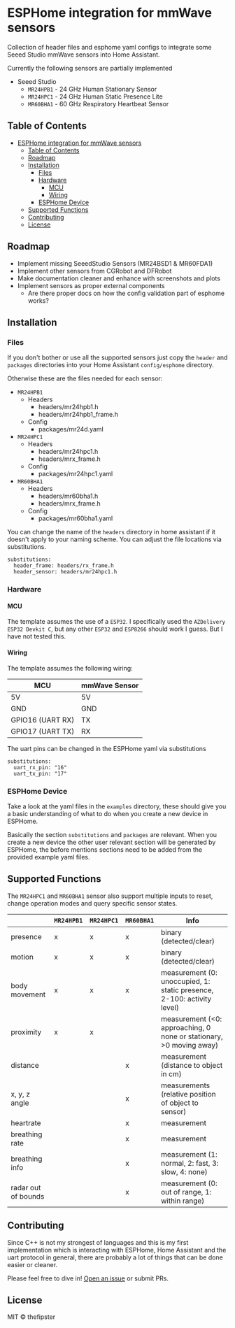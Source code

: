 # ESPHome integration for mmWave sensors

Collection of header files and esphome yaml configs to integrate some Seeed Studio mmWave sensors into Home Assistant.

Currently the following sensors are partially implemented

* Seeed Studio
  * `MR24HPB1` - 24 GHz Human Stationary Sensor
  * `MR24HPC1` - 24 GHz Human Static Presence Lite
  * `MR60BHA1` - 60 GHz Respiratory Heartbeat Sensor

## Table of Contents

- [ESPHome integration for mmWave sensors](#esphome-integration-for-mmwave-sensors)
  - [Table of Contents](#table-of-contents)
  - [Roadmap](#roadmap)
  - [Installation](#installation)
    - [Files](#files)
    - [Hardware](#hardware)
      - [MCU](#mcu)
      - [Wiring](#wiring)
    - [ESPHome Device](#esphome-device)
  - [Supported Functions](#supported-functions)
  - [Contributing](#contributing)
  - [License](#license)

## Roadmap

* Implement missing SeeedStudio Sensors (MR24BSD1 & MR60FDA1)
* Implement other sensors from CGRobot and DFRobot
* Make documentation cleaner and enhance with screenshots and plots
* Implement sensors as proper external components
  * Are there proper docs on how the config validation part of esphome works?

## Installation

### Files

If you don't bother or use all the supported sensors just copy the `header` and `packages` directories into your Home Assistant `config/esphome` directory.

Otherwise these are the files needed for each sensor:

* `MR24HPB1`
  * Headers
    * headers/mr24hpb1.h
    * headers/mr24hpb1_frame.h
  * Config
    * packages/mr24d.yaml
* `MR24HPC1`
  * Headers
    * headers/mr24hpc1.h
    * headers/mrx_frame.h
  * Config
    * packages/mr24hpc1.yaml
* `MR60BHA1`
  * Headers
    * headers/mr60bha1.h
    * headers/mrx_frame.h
  * Config
    * packages/mr60bha1.yaml

You can change the name of the `headers` directory in home assistant if it doesn't apply to your naming scheme. You can adjust the file locations via substitutions.

```
substitutions:
  header_frame: headers/rx_frame.h
  header_sensor: headers/mr24hpc1.h
```

### Hardware

#### MCU 

The template assumes the use of a `ESP32`. I specifically used the `AZDelivery ESP32 Devkit C`, but any other `ESP32` and `ESP8266` should work I guess. But I have not tested this.

#### Wiring

The template assumes the following wiring:

| MCU              | mmWave Sensor |
|------------------|---------------|
| 5V               | 5V            |
| GND              | GND           |
| GPIO16 (UART RX) | TX            |
| GPIO17 (UART TX) | RX            |

The uart pins can be changed in the ESPHome yaml via substitutions

```
substitutions:
  uart_rx_pin: "16"
  uart_tx_pin: "17"
```

### ESPHome Device

Take a look at the yaml files in the `examples` directory, these should give you a basic understanding of what to do when you create a new device in ESPHome.

Basically the section `substitutions` and `packages` are relevant. When you create a new device the other user relevant section will be generated by ESPHome, the before mentions sections need to be added from the provided example yaml files.

## Supported Functions

The `MR24HPC1` and `MR60BHA1` sensor also support multiple inputs to reset, change operation modes and query specific sensor states.

|                     | `MR24HPB1` | `MR24HPC1` | `MR60BHA1` | Info                                                                      |
|---------------------|---------|--------|--------|---------------------------------------------------------------------------|
| presence            | x       | x      | x      | binary (detected/clear)                                                   |
| motion              | x       | x      | x      | binary (detected/clear)                                                   |
| body movement       | x       | x      | x      | measurement  (0: unoccupied,  1: static presence,  2-100: activity level) |
| proximity           | x       | x      |        | measurement (<0: approaching,  0 none or stationary,  >0 moving away)     |
| distance            |         |        | x      | measurement (distance to object in cm)                                    |
| x, y, z angle       |         |        | x      | measurements  (relative position of object to sensor)                     |
| heartrate           |         |        | x      | measurement                                                               |
| breathing rate      |         |        | x      | measurement                                                               |
| breathing info      |         |        | x      | measurement  (1: normal,  2: fast,  3: slow, 4: none)                     |
| radar out of bounds |         |        | x      | measurement (0: out of range, 1: within range)                            |

## Contributing

Since C++ is not my strongest of languages and this is my first implementation which is interacting with ESPHome, Home Assistant and the uart protocol in general, there are probably a lot of things that can be done easier or cleaner. 

Please feel free to dive in! [Open an issue](https://github.com/thefipster/esphome_mmwave_sensors/issues/new) or submit PRs. 

## License

MIT © thefipster